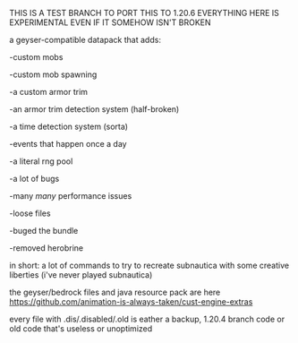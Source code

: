 
THIS IS A TEST BRANCH TO PORT THIS TO 1.20.6 EVERYTHING HERE IS EXPERIMENTAL EVEN IF IT SOMEHOW ISN'T BROKEN

a geyser-compatible datapack that adds:

-custom mobs

-custom mob spawning

-a custom armor trim

-an armor trim detection system (half-broken)

-a time detection system (sorta)

-events that happen once a day

-a literal rng pool

-a lot of bugs

-many *many* performance issues

-loose files

-buged the bundle

-removed herobrine

in short: a lot of commands to try to recreate subnautica with some creative liberties (i've never played subnautica)

the geyser/bedrock files and java resource pack are here https://github.com/animation-is-always-taken/cust-engine-extras

every file with .dis/.disabled/.old is eather a backup, 1.20.4 branch code or old code that's useless or unoptimized
